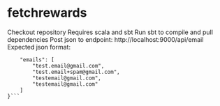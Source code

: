 # fetchrewards
Checkout repository
Requires scala and sbt 
Run sbt to compile and pull dependencies 
Post json to endpoint: http://localhost:9000/api/email
Expected json format:
```{
    "emails": [
        "test.email@gmail.com",
        "test.email+spam@gmail.com",
        "testemail@gmail.com",
        "testemail@gmail.com"
    ]
}```

